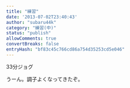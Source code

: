 ```yaml
---
title: "練習"
date: '2013-07-02T23:40:43'
author: "subaru44k"
category: "練習(中)"
status: "publish"
allowComments: true
convertBreaks: false
entryHash: "bf83c45c766cd86a754d35253cd5e046"
---
```

33分ジョグ

うーん。調子よくなってきたぞ。
